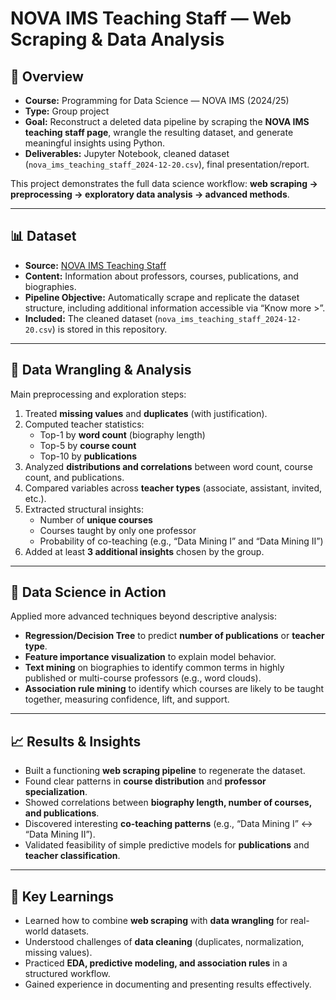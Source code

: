 # NOVA IMS Teaching Staff — Web Scraping & Data Analysis

## 📌 Overview
- **Course:** Programming for Data Science — NOVA IMS (2024/25)  
- **Type:** Group project  
- **Goal:** Reconstruct a deleted data pipeline by scraping the **NOVA IMS teaching staff page**, wrangle the resulting dataset, and generate meaningful insights using Python.  
- **Deliverables:** Jupyter Notebook, cleaned dataset (`nova_ims_teaching_staff_2024-12-20.csv`), final presentation/report.  

This project demonstrates the full data science workflow: **web scraping → preprocessing → exploratory data analysis → advanced methods**.

---

## 📊 Dataset
- **Source:** [NOVA IMS Teaching Staff](https://www.novaims.unl.pt/en/nova-ims/teaching-staff/)  
- **Content:** Information about professors, courses, publications, and biographies.  
- **Pipeline Objective:** Automatically scrape and replicate the dataset structure, including additional information accessible via “Know more >”.  
- **Included:** The cleaned dataset (`nova_ims_teaching_staff_2024-12-20.csv`) is stored in this repository.  
 
---

## 🧹 Data Wrangling & Analysis
Main preprocessing and exploration steps:
1. Treated **missing values** and **duplicates** (with justification).  
2. Computed teacher statistics:  
   - Top-1 by **word count** (biography length)  
   - Top-5 by **course count**  
   - Top-10 by **publications**  
3. Analyzed **distributions and correlations** between word count, course count, and publications.  
4. Compared variables across **teacher types** (associate, assistant, invited, etc.).  
5. Extracted structural insights:  
   - Number of **unique courses**  
   - Courses taught by only one professor  
   - Probability of co-teaching (e.g., “Data Mining I” and “Data Mining II”)  
6. Added at least **3 additional insights** chosen by the group.  

---

## 🧠 Data Science in Action
Applied more advanced techniques beyond descriptive analysis:
- **Regression/Decision Tree** to predict **number of publications** or **teacher type**.  
- **Feature importance visualization** to explain model behavior.  
- **Text mining** on biographies to identify common terms in highly published or multi-course professors (e.g., word clouds).  
- **Association rule mining** to identify which courses are likely to be taught together, measuring confidence, lift, and support.  

---

## 📈 Results & Insights
- Built a functioning **web scraping pipeline** to regenerate the dataset.  
- Found clear patterns in **course distribution** and **professor specialization**.  
- Showed correlations between **biography length, number of courses, and publications**.  
- Discovered interesting **co-teaching patterns** (e.g., “Data Mining I” ↔ “Data Mining II”).  
- Validated feasibility of simple predictive models for **publications** and **teacher classification**.  

---

## 🧠 Key Learnings
- Learned how to combine **web scraping** with **data wrangling** for real-world datasets.  
- Understood challenges of **data cleaning** (duplicates, normalization, missing values).  
- Practiced **EDA, predictive modeling, and association rules** in a structured workflow.  
- Gained experience in documenting and presenting results effectively.  

